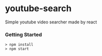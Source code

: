 # youtube-search

Simple youtube video searcher made by react

### Getting Started

```
> npm install
> npm start
```
